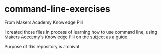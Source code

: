 # command-line-exercises
From Makers Academy Knowledge Pill

I created those files in process of learning how to use command line, using Makers Acedemy's Knowledge Pill on the subject as a guide.

Purpose of this repository is archival
